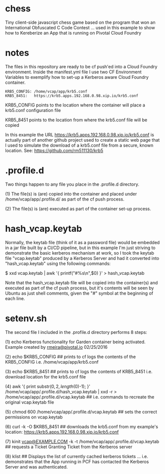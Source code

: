 # chess
Tiny client-side javascript chess game based on the program that won an International Obfuscated C Code Contest ... used in this example to show how to Kereberize an App that is running on Pivotal Cloud Foundry

# notes
The files in this repository are ready to be cf push'ed into a Cloud Foundry environment.
Inside the manifest.yml file I use two CF Environment Variables to exemplify how to set-up a Kerberos aware Cloud Foundry container.
    
    KRB5_CONFIG: /home/vcap/app/krb5.conf
    KRB5_8451:   https://krb5.apps.192.168.0.98.xip.io/krb5.conf

KRB5_CONFIG points to the location where the container will place a krb5.conf configuration file

KRB5_8451 points to the location from where the krb5.conf file will be copied

In this example the URL https://krb5.apps.192.168.0.98.xip.io/krb5.conf  is actually part of another github project used to create a static web page that I used to simulate the download of a krb5.conf file from a secure, known location. See: https://github.com/rm511130/krb5

# .profile.d

Two things happen to any file you place in the .profile.d directory.

(1) The file(s) is (are) copied into the container and placed under /home/vcap/app/.profile.d/ as part of the cf push process. 

(2) The file(s) is (are) executed as part of the container set-up process.

# hash_vcap.keytab

Normally, the keytab file (think of it as a password file) would be embedded in a jar file built by a CI/CD pipeline, but in this example I'm just striving to demonstrate the basic kerberos mechanism at work, so I took the keytab file "vcap.keytab" produced by a Kerberos Server and had it converted into "hash_vcap.keytab" using the following commands:

$ xxd vcap.keytab | awk '{ printf("#%s\n",$0) }' > hash_vcap.keytab

Note that the hash_vcap.keytab file will be copied into the container(s) and executed as part of the cf push process, but it's contents will be seen by Ubuntu as just shell comments, given the "#" symbol at the beginning of each line.

# setenv.sh

The second file I included in the .profile.d directory performs 8 steps:

(1) echo Kerberos functionality for Garden container being activated. Example created by rmeira@pivotal.io  02/25/2016

(2) echo $KRB5_CONFIG ## prints to cf logs the contents of the KRB5_CONFIG i.e. /home/vcap/app/krb5.conf

(3) echo $KRB5_8451 ## prints to cf logs the contents of KRB5_8451 i.e. download location for the krb5.conf file

(4) awk '{ print substr($0,2,length($0)-1); }' /home/vcap/app/.profile.d/hash_vcap.keytab | xxd -r > /home/vcap/app/.profile.d/vcap.keytab   ## i.e. commands to recreate the original vcap.keytab file

(5) chmod 600 /home/vcap/app/.profile.d/vcap.keytab  ## sets the correct permissions on vcap.keytab

(6) curl -k -O $KRB5_8451  ## downloads the krb5.conf from my example's location: https://krb5.apps.192.168.0.98.xip.io/krb5.conf

(7) kinit vcap@EXAMPLE.COM -k -t /home/vcap/app/.profile.d/vcap.keytab  ## requests a Ticket Granting Ticket from the Kerberos server

(8) klist  ## Displays the list of currently cached kerberos tickets ... i.e. demonstrates that the App running in PCF has contacted the Kerberos Server and was authenticated.









